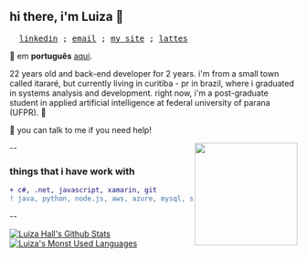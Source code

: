 ## hi there, i'm Luiza 👋
<pre>
  <a href="https://www.linkedin.com/in/luizarvm/?locale=en_US" target="_blank">linkedin</a> ; <a href="mailto:hello@luiza.dev" target="_blank">email</a> ; <a   href="https://luiza.dev/english.html" target="_blank">my site</a> ; <a href="http://lattes.cnpq.br/1667735616723826l" target="_blank">lattes</a>
</pre>

🔡 em <b>português</b> [aqui](https://github.com/luizous/luizous/blob/master/README.pt-br.md).
<br/>

22 years old and back-end developer for 2 years. i'm from a small town called itararé, but currently living in curitiba - pr in brazil, where i graduated in systems analysis and development. right now, i'm a post-graduate student in applied artificial intelligence at federal university of parana (UFPR). 🦾

💬 you can talk to me if you need help!

<img align="right" width="180" src="https://i.pinimg.com/originals/6c/90/28/6c90288d7e10d46d18895f17f420a92c.gif"/>

--


### things that i have work with

```diff
+ c#, .net, javascript, xamarin, git
! java, python, node.js, aws, azure, mysql, sqlserver
```

--

[![Luiza Hall's Github Stats](https://github-readme-stats.vercel.app/api?username=luizous)](https://github.com/anuraghazra/github-readme-stats)
[![Luiza's Monst Used Languages](https://github-readme-stats.vercel.app/api/top-langs/?username=luizous&count_private=true&layout=compact)](https://github.com/luizous?tab=repositories)
